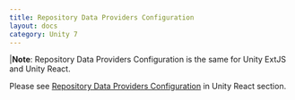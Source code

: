 ```yaml
---
title: Repository Data Providers Configuration
layout: docs
category: Unity 7
---
```

|**Note**: Repository Data Providers Configuration is the same for Unity ExtJS and Unity React. 

Please see [Repository Data Providers Configuration](../../unity-react/configuration/repository-data-providers) in Unity React section.
